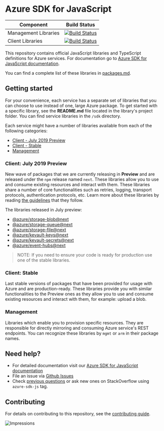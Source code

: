 # Azure SDK for JavaScript


| Component            | Build Status                                                                                                                                                                                |
| -------------------- | ------------------------------------------------------------------------------------------------------------------------------------------------------------------------------------------- |
| Management Libraries | [![Build Status](https://dev.azure.com/azure-sdk/public/_apis/build/status/138?branchName=master)](https://dev.azure.com/azure-sdk/public/_build/latest?definitionId=138&branchName=master) |
| Client Libraries     | [![Build Status](https://dev.azure.com/azure-sdk/public/_apis/build/status/614?branchName=master)](https://dev.azure.com/azure-sdk/public/_build/latest?definitionId=614&branchName=master) |

This repository contains official JavaScript libraries and TypeScript definitions for Azure services. For documentation go to [Azure SDK for JavaScript documentation](https://aka.ms/js-docs).

You can find a complete list of these libraries in [packages.md](https://github.com/Azure/azure-sdk-for-js/blob/master/packages.md).

## Getting started

For your convenience, each service has a separate set of libraries that you can choose to use instead of one, large Azure package. To get started with a specific library, see the **README.md** file located in the library's project folder. You can find service libraries in the `/sdk` directory.

Each service might have a number of libraries available from each of the following categories:
* [Client - July 2019 Preview](#Client-July-2019-Preview)
* [Client - Stable](#Client-Stable)
* [Management](#Management)


### Client: July 2019 Preview
New wave of packages that we are currently releasing in **Preview** and are released under the `npm` release named `next`. These libraries allow you to use and consume existing resources and interact with them. These libraries share a number of core functionalities such as retries, logging, transport protocols, authentication protocols, etc. Learn more about these libraries by reading [the guidelines](https://azuresdkspecs.z5.web.core.windows.net/TypeScriptSpec.html) that they follow.

The libraries released in July preview:
- [@azure/storage-blob@next](https://github.com/Azure/azure-sdk-for-js/tree/master/sdk/storage/storage-blob)
- [@azure/storage-queue@next](https://github.com/Azure/azure-sdk-for-js/tree/master/sdk/storage/storage-queue)
- [@azure/storage-file@next](https://github.com/Azure/azure-sdk-for-js/tree/master/sdk/storage/storage-file)
- [@azure/kevault-keys@next](https://github.com/Azure/azure-sdk-for-js/tree/master/sdk/keyvault/keyvault-keys)
- [@azure/kevault-secrets@next](https://github.com/Azure/azure-sdk-for-js/tree/master/sdk/keyvault/keyvault-secrets)
- [@azure/event-hubs@next](https://github.com/Azure/azure-sdk-for-js/tree/master/sdk/eventhub/event-hubs)

>NOTE: If you need to ensure your code is ready for production use one of the stable libraries.


### Client: Stable
Last stable versions of packages that have been provided for usage with Azure and are production-ready. These libraries provide you with similar functionalities to the Preview ones as they allow you to use and consume existing resources and interact with them, for example: upload a blob.

### Management
Libraries which enable you to provision specific resources. They are responsible for directly mirroring and consuming Azure service's REST endpoints. You can recognize these libraries by `mgmt` or `arm` in their package names.

## Need help?
* For detailed documentation visit our [Azure SDK for JavaScript documentation](https://aka.ms/js-docs)
* File an issue via [Github Issues](https://github.com/Azure/azure-sdk-for-js/issues)
* Check [previous questions](https://stackoverflow.com/questions/tagged/azure-sdk-js) or ask new ones on StackOverflow using `azure-sdk-js` tag.

## Contributing
For details on contributing to this repository, see the [contributing guide](https://github.com/Azure/azure-sdk-for-js/blob/master/CONTRIBUTING.md).

![Impressions](https://azure-sdk-impressions.azurewebsites.net/api/impressions/azure-sdk-for-js%2FREADME.png)
